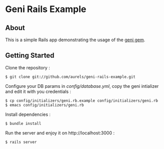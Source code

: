 Geni Rails Example
==================

About
-----

This is a simple Rails app demonstrating the usage of the [geni gem](http://github.com/aurels/geni).

Getting Started
---------------

Clone the repository :

    $ git clone git://github.com/aurels/geni-rails-example.git

Configure your DB params in *config/database.yml*, copy the geni intializer and edit it with you credentials :

    $ cp config/initializers/geni.rb.example config/initializers/geni.rb
    $ emacs config/initializers/geni.rb

Install dependencies :

    $ bundle install

Run the server and enjoy it on http://localhost:3000 :

    $ rails server
